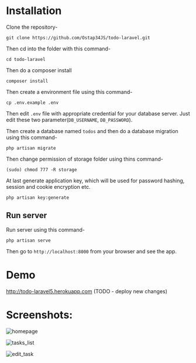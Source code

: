 
# Installation

Clone the repository-
```
git clone https://github.com/Ostap34JS/todo-laravel.git
```

Then cd into the folder with this command-
```
cd todo-laravel
```

Then do a composer install
```
composer install
```

Then create a environment file using this command-
```
cp .env.example .env
```

Then edit `.env` file with appropriate credential for your database server. Just edit these two parameter(`DB_USERNAME`, `DB_PASSWORD`).

Then create a database named `todos` and then do a database migration using this command-
```
php artisan migrate
```

Then change permission of storage folder using thins command-
```
(sudo) chmod 777 -R storage
```

At last generate application key, which will be used for password hashing, session and cookie encryption etc.
```
php artisan key:generate
```

## Run server

Run server using this command-
```
php artisan serve
```

Then go to `http://localhost:8000` from your browser and see the app.

# Demo

http://todo-laravel5.herokuapp.com (TODO - deploy new changes)

# Screenshots:

![homepage](https://image.ibb.co/gdkdRH/image.png)


![tasks_list](https://image.ibb.co/fe4rDx/image.png)

![edit_task](https://image.ibb.co/gbjK0c/image.png)
